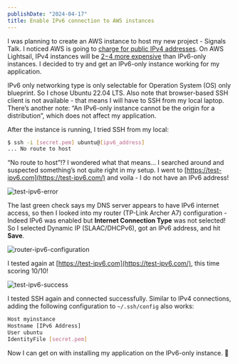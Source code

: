 ```yaml
---
publishDate: "2024-04-17"
title: Enable IPv6 connection to AWS instances
---
```


I was planning to create an AWS instance to host my new project - Signals Talk. I noticed AWS is going to [charge for public IPv4 addresses](https://aws.amazon.com/blogs/aws/new-aws-public-ipv4-address-charge-public-ip-insights/). On AWS Lightsail, IPv4 instances will be [$2-$4 more expensive](https://aws.amazon.com/blogs/compute/announcing-ipv6-instance-bundles-and-pricing-update-on-amazon-lightsail/) than IPv6-only instances. I decided to try and get an IPv6-only instance working for my application.

IPv6 only networking type is only selectable for Operation System (OS) only blueprint. So I chose Ubuntu 22.04 LTS. Also note that browser-based SSH client is not available - that means I will have to SSH from my local laptop. There’s another note: “An IPv6-only instance cannot be the origin for a distribution”, which does not affect my application.

After the instance is running, I tried SSH from my local:

```bash
$ ssh -i [secret.pem] ubuntu@[ipv6_address]
... No route to host
```

“No route to host”!? I wondered what that means… I searched around and suspected something’s not quite right in my setup. I went to [https://test-ipv6.com](https://test-ipv6.com/) and voila - I do not have an IPv6 address!

![test-ipv6-error](/test-ipv6-error.png)

The last green check says my DNS server appears to have IPv6 internet access, so then I looked into my router (TP-Link Archer A7) configuration - Indeed IPv6 was enabled but **Internet Connection Type** was not selected! So I selected Dynamic IP (SLAAC/DHCPv6), got an IPv6 address, and hit **Save**.

![router-ipv6-configuration](/router.png)

I tested again at [https://test-ipv6.com](https://test-ipv6.com/), this time scoring 10/10!

![test-ipv6-success](/test-ipv6-success.png)

I tested SSH again and connected successfully. Similar to IPv4 connections, adding the following configuration to `~/.ssh/config` also works:

```bash
Host myinstance
Hostname [IPv6 Address]
User ubuntu
IdentityFile [secret.pem]
```

Now I can get on with installing my application on the IPv6-only instance. 🙂
